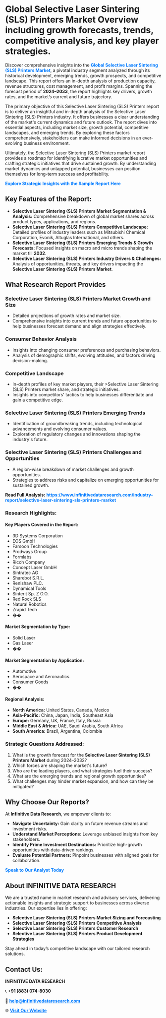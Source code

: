<h1>Global Selective Laser Sintering (SLS) Printers Market Overview including growth forecasts, trends, competitive analysis, and key player strategies.</h1>
<p>
Discover comprehensive insights into the 
<a href="https://www.infinitivedataresearch.com/industry-report/selective-laser-sintering-sls-printers-market" rel="dofollow" style="color: #007BFF; text-decoration: none;"><strong>Global Selective Laser Sintering (SLS) Printers Market</strong></a>, a pivotal industry segment analyzed through its historical development, emerging trends, growth prospects, and competitive landscape. This report offers an in-depth analysis of production capacity, revenue structures, cost management, and profit margins. Spanning the forecast period of <strong>2024–2033</strong>, the report highlights key drivers, growth rates, and the market’s current and future trajectory.
</p>
<p>
The primary objective of this Selective Laser Sintering (SLS) Printers report is to deliver an insightful and in-depth analysis of the Selective Laser Sintering (SLS) Printers industry. It offers businesses a clear understanding of the market's current dynamics and future outlook. The report dives into essential aspects, including market size, growth potential, competitive landscapes, and emerging trends. By exploring these factors comprehensively, stakeholders can make informed decisions in an ever-evolving business environment.
</p>
<p>
Ultimately, the Selective Laser Sintering (SLS) Printers market report provides a roadmap for identifying lucrative market opportunities and crafting strategic initiatives that drive sustained growth. By understanding market dynamics and untapped potential, businesses can position themselves for long-term success and profitability.
</p>
<p>
<a href="https://www.infinitivedataresearch.com/request-sample/reportId=104496" style="color: #007BFF; text-decoration: none;"><strong>Explore Strategic Insights with the Sample Report Here</strong></a>
</p>

<h2>Key Features of the Report:</h2>
<ul>
<li><strong>Selective Laser Sintering (SLS) Printers Market Segmentation & Analysis:</strong> Comprehensive breakdown of global market shares across product types, applications, and regions.</li>
<li><strong>Selective Laser Sintering (SLS) Printers Competitive Landscape:</strong> Detailed profiles of industry leaders such as Mitsubishi Chemical Corporation, Evonik, Altuglas International, and others.</li>
<li><strong>Selective Laser Sintering (SLS) Printers Emerging Trends & Growth Forecasts:</strong> Focused insights on macro and micro trends shaping the market till <strong>2032</strong>.</li>
<li><strong>Selective Laser Sintering (SLS) Printers Industry Drivers & Challenges:</strong> Analysis of opportunities, threats, and key drivers impacting the <strong>Selective Laser Sintering (SLS) Printers Market</strong>.</li>
</ul>

<h2>What Research Report Provides</h2>
<h3>Selective Laser Sintering (SLS) Printers Market Growth and Size</h3>
<ul>
<li>Detailed projections of growth rates and market size.</li>
<li>Comprehensive insights into current trends and future opportunities to help businesses forecast demand and align strategies effectively.</li>
</ul>

<h3>Consumer Behavior Analysis</h3>
<ul>
<li>Insights into changing consumer preferences and purchasing behaviors.</li>
<li>Analysis of demographic shifts, evolving attitudes, and factors driving decision-making.</li>
</ul>

<h3>Competitive Landscape</h3>
<ul>
<li>In-depth profiles of key market players, their >Selective Laser Sintering (SLS) Printers market share, and strategic initiatives.</li>
<li>Insights into competitors' tactics to help businesses differentiate and gain a competitive edge.</li>
</ul>

<h3>Selective Laser Sintering (SLS) Printers Emerging Trends</h3>
<ul>
<li>Identification of groundbreaking trends, including technological advancements and evolving consumer values.</li>
<li>Exploration of regulatory changes and innovations shaping the industry's future.</li>
</ul>

<h3>Selective Laser Sintering (SLS) Printers Challenges and Opportunities</h3>
<ul>
<li>A region-wise breakdown of market challenges and growth opportunities.</li>
<li>Strategies to address risks and capitalize on emerging opportunities for sustained growth.</li>
</ul>
<p><strong>Read Full Analysis:</strong> <a href="https://www.infinitivedataresearch.com/industry-report/selective-laser-sintering-sls-printers-market" rel="dofollow" style="color: #007BFF; text-decoration: none;"><strong>https://www.infinitivedataresearch.com/industry-report/selective-laser-sintering-sls-printers-market</strong></a></p>
<h3>Research Highlights:</h3>
<h4>Key Players Covered in the Report:</h4>
<ul><li>3D Systems Corporation</li><li>EOS GmbH</li><li>Farsoon Technologies</li><li>Prodways Group</li><li>Formlabs</li><li>Ricoh Company</li><li>Concept Laser GmbH</li><li>Sintratec AG</li><li>Sharebot S.R.L.</li><li>Renishaw PLC.</li><li>Dynamical Tools</li><li>Sinterit Sp. Z O.O.</li><li>Red Rock SLS</li><li>Natural Robotics</li><li>Zrapid Tech</li><li>��</li></ul>
<h4>Market Segmentation by Type:</h4>
<ul><li>Solid Laser</li><li>Gas Laser</li><li>��</li></ul>
<h4>Market Segmentation by Application:</h4>
<ul><li>Automotive</li><li>Aerospace and Aeronautics</li><li>Consumer Goods</li><li>��</li></ul>

<h4>Regional Analysis:</h4>
<ul>
<li><strong>North America:</strong> United States, Canada, Mexico</li>
<li><strong>Asia-Pacific:</strong> China, Japan, India, Southeast Asia</li>
<li><strong>Europe:</strong> Germany, UK, France, Italy, Russia</li>
<li><strong>Middle East & Africa:</strong> UAE, Saudi Arabia, South Africa</li>
<li><strong>South America:</strong> Brazil, Argentina, Colombia</li>
</ul>

<h3>Strategic Questions Addressed:</h3>
<ol>
<li>What is the growth forecast for the <strong>Selective Laser Sintering (SLS) Printers Market</strong> during 2024–2032?</li>
<li>Which forces are shaping the market's future?</li>
<li>Who are the leading players, and what strategies fuel their success?</li>
<li>What are the emerging trends and regional growth opportunities?</li>
<li>What challenges may hinder market expansion, and how can they be mitigated?</li>
</ol>

<h2>Why Choose Our Reports?</h2>
<p>At <strong>Infinitive Data Research</strong>, we empower clients to:</p>
<ul>
<li><strong>Navigate Uncertainty:</strong> Gain clarity on future revenue streams and investment risks.</li>
<li><strong>Understand Market Perceptions:</strong> Leverage unbiased insights from key stakeholders.</li>
<li><strong>Identify Prime Investment Destinations:</strong> Prioritize high-growth opportunities with data-driven rankings.</li>
<li><strong>Evaluate Potential Partners:</strong> Pinpoint businesses with aligned goals for collaboration.</li>
</ul>
<p><a href="https://www.infinitivedataresearch.com/industry-report/selective-laser-sintering-sls-printers-market" rel="dofollow" style="color: #007BFF; text-decoration: none;"><strong>Speak to Our Analyst Today</strong></a></p>

<h2>About INFINITIVE DATA RESEARCH</h2>
<p>We are a trusted name in market research and advisory services, delivering actionable insights and strategic support to businesses across diverse industries. Our expertise lies in offering:</p>
<ul>
<li><strong>Selective Laser Sintering (SLS) Printers Market Sizing and Forecasting</strong></li>
<li><strong>Selective Laser Sintering (SLS) Printers Competitive Analysis</strong></li>
<li><strong>Selective Laser Sintering (SLS) Printers Customer Research</strong></li>
<li><strong>Selective Laser Sintering (SLS) Printers Product Development Strategies</strong></li>
</ul>
<p>Stay ahead in today’s competitive landscape with our tailored research solutions.</p>

<h2>Contact Us:</h2>
<p><strong>INFINITIVE DATA RESEARCH</strong></p>
<p>📞 <strong>+91 (883) 074-8030</strong></p>
<p>📧 <strong><a href="mailto:help@infinitivedataresearch.com" style="color: #007BFF;">help@infinitivedataresearch.com</a></strong></p>
<p>🌐 <strong><a href="https://www.infinitivedataresearch.com" rel="dofollow" style="color: #007BFF;">Visit Our Website</a></strong></p>